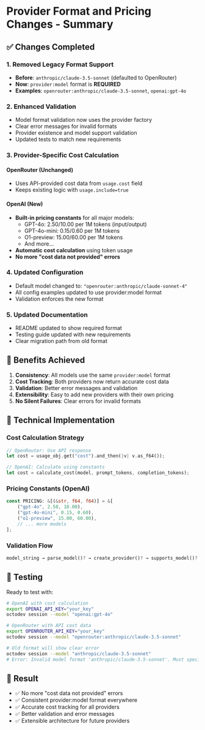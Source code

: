 # Provider Format and Pricing Changes - Summary

## ✅ Changes Completed

### 1. **Removed Legacy Format Support**
- **Before**: `anthropic/claude-3.5-sonnet` (defaulted to OpenRouter)
- **Now**: `provider:model` format is **REQUIRED**
- **Examples**: `openrouter:anthropic/claude-3.5-sonnet`, `openai:gpt-4o`

### 2. **Enhanced Validation**
- Model format validation now uses the provider factory
- Clear error messages for invalid formats
- Provider existence and model support validation
- Updated tests to match new requirements

### 3. **Provider-Specific Cost Calculation**

#### OpenRouter (Unchanged)
- Uses API-provided cost data from `usage.cost` field
- Keeps existing logic with `usage.include=true`

#### OpenAI (New)
- **Built-in pricing constants** for all major models:
  - GPT-4o: $2.50/$10.00 per 1M tokens (input/output)
  - GPT-4o-mini: $0.15/$0.60 per 1M tokens  
  - O1-preview: $15.00/$60.00 per 1M tokens
  - And more...
- **Automatic cost calculation** using token usage
- **No more "cost data not provided" errors**

### 4. **Updated Configuration**
- Default model changed to: `"openrouter:anthropic/claude-sonnet-4"`
- All config examples updated to use provider:model format
- Validation enforces the new format

### 5. **Updated Documentation**
- README updated to show required format
- Testing guide updated with new requirements
- Clear migration path from old format

## 🎯 Benefits Achieved

1. **Consistency**: All models use the same `provider:model` format
2. **Cost Tracking**: Both providers now return accurate cost data
3. **Validation**: Better error messages and validation
4. **Extensibility**: Easy to add new providers with their own pricing
5. **No Silent Failures**: Clear errors for invalid formats

## 🔧 Technical Implementation

### Cost Calculation Strategy
```rust
// OpenRouter: Use API response
let cost = usage_obj.get("cost").and_then(|v| v.as_f64());

// OpenAI: Calculate using constants
let cost = calculate_cost(model, prompt_tokens, completion_tokens);
```

### Pricing Constants (OpenAI)
```rust
const PRICING: &[(&str, f64, f64)] = &[
    ("gpt-4o", 2.50, 10.00),
    ("gpt-4o-mini", 0.15, 0.60),
    ("o1-preview", 15.00, 60.00),
    // ... more models
];
```

### Validation Flow
```rust
model_string → parse_model()? → create_provider()? → supports_model()?
```

## 🧪 Testing

Ready to test with:

```bash
# OpenAI with cost calculation
export OPENAI_API_KEY="your_key"
octodev session --model "openai:gpt-4o"

# OpenRouter with API cost data  
export OPENROUTER_API_KEY="your_key"
octodev session --model "openrouter:anthropic/claude-3.5-sonnet"

# Old format will show clear error
octodev session --model "anthropic/claude-3.5-sonnet"
# Error: Invalid model format 'anthropic/claude-3.5-sonnet'. Must specify provider...
```

## 🚀 Result

- ✅ No more "cost data not provided" errors
- ✅ Consistent provider:model format everywhere  
- ✅ Accurate cost tracking for all providers
- ✅ Better validation and error messages
- ✅ Extensible architecture for future providers